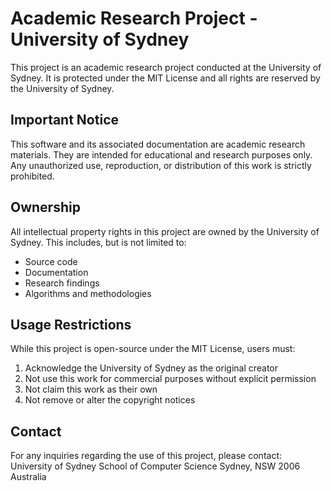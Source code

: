 # Academic Research Project - University of Sydney

This project is an academic research project conducted at the University of Sydney. It is protected under the MIT License and all rights are reserved by the University of Sydney.

## Important Notice

This software and its associated documentation are academic research materials. They are intended for educational and research purposes only. Any unauthorized use, reproduction, or distribution of this work is strictly prohibited.

## Ownership

All intellectual property rights in this project are owned by the University of Sydney. This includes, but is not limited to:
- Source code
- Documentation
- Research findings
- Algorithms and methodologies

## Usage Restrictions

While this project is open-source under the MIT License, users must:
1. Acknowledge the University of Sydney as the original creator
2. Not use this work for commercial purposes without explicit permission
3. Not claim this work as their own
4. Not remove or alter the copyright notices

## Contact

For any inquiries regarding the use of this project, please contact:
University of Sydney
School of Computer Science
Sydney, NSW 2006
Australia 